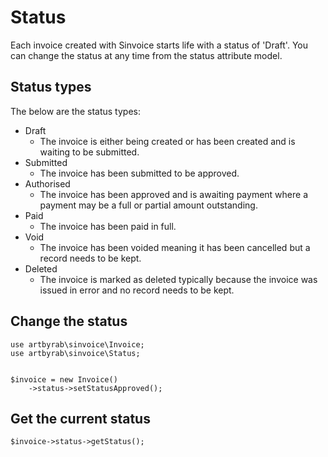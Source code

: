 # Status

Each invoice created with Sinvoice starts life with a status of 'Draft'. You can change the status at any time from the status attribute model.

## Status types
The below are the status types:
- Draft
    - The invoice is either being created or has been created and is waiting
    to be submitted.
- Submitted
    - The invoice has been submitted to be approved.
- Authorised
    - The invoice has been approved and is awaiting payment where a payment 
    may be a full or partial amount outstanding.
- Paid
    - The invoice has been paid in full.
- Void 
    - The invoice has been voided meaning it has been cancelled but a 
    record needs to be kept.
- Deleted
    - The invoice is marked as deleted typically because the invoice was 
    issued in error and no record needs to be kept.

## Change the status
```
use artbyrab\sinvoice\Invoice;
use artbyrab\sinvoice\Status;


$invoice = new Invoice()
    ->status->setStatusApproved();
```

## Get the current status
```
$invoice->status->getStatus();
```


